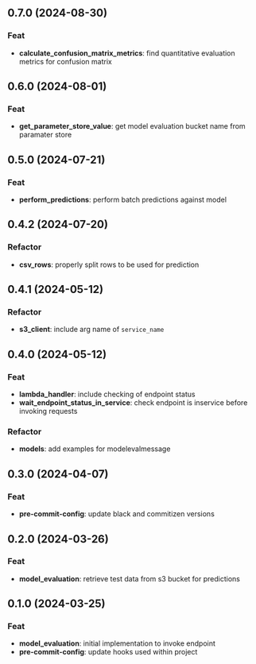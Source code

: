 ## 0.7.0 (2024-08-30)

### Feat

- **calculate_confusion_matrix_metrics**: find quantitative evaluation metrics for confusion matrix

## 0.6.0 (2024-08-01)

### Feat

- **get_parameter_store_value**: get model evaluation bucket name from paramater store

## 0.5.0 (2024-07-21)

### Feat

- **perform_predictions**: perform batch predictions against model

## 0.4.2 (2024-07-20)

### Refactor

- **csv_rows**: properly split rows to be used for prediction

## 0.4.1 (2024-05-12)

### Refactor

- **s3_client**: include arg name of `service_name`

## 0.4.0 (2024-05-12)

### Feat

- **lambda_handler**: include checking of endpoint status
- **wait_endpoint_status_in_service**: check endpoint is inservice before invoking requests

### Refactor

- **models**: add examples for modelevalmessage

## 0.3.0 (2024-04-07)

### Feat

- **pre-commit-config**: update black and commitizen versions

## 0.2.0 (2024-03-26)

### Feat

- **model_evaluation**: retrieve test data from s3 bucket for predictions

## 0.1.0 (2024-03-25)

### Feat

- **model_evaluation**: initial implementation to invoke endpoint
- **pre-commit-config**: update hooks used within project
